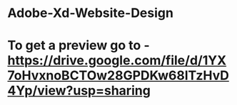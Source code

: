 # Adobe-Xd-Website-Design
# To get a preview go to - https://drive.google.com/file/d/1YX7oHvxnoBCTOw28GPDKw68lTzHvD4Yp/view?usp=sharing

